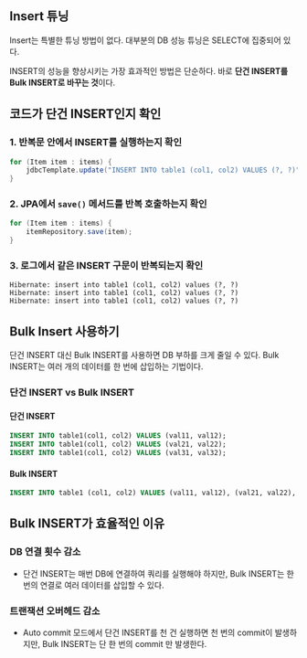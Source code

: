 
## Insert 튜닝

Insert는 특별한 튜닝 방법이 없다.
대부분의 DB 성능 튜닝은 SELECT에 집중되어 있다.

INSERT의 성능을 향상시키는 가장 효과적인 방법은 단순하다. 바로 **단건 INSERT를 Bulk INSERT로 바꾸는 것**이다.

## 코드가 단건 INSERT인지 확인

### 1. 반복문 안에서 INSERT를 실행하는지 확인
```java
for (Item item : items) {
	jdbcTemplate.update("INSERT INTO table1 (col1, col2) VALUES (?, ?)", item.getCol1(), item.getCol2());
}
```

### 2. JPA에서 `save()` 메서드를 반복 호출하는지 확인
```java
for (Item item : items) {
	itemRepository.save(item);
}
```

### 3. 로그에서 같은 INSERT 구문이 반복되는지 확인
```
Hibernate: insert into table1 (col1, col2) values (?, ?)
Hibernate: insert into table1 (col1, col2) values (?, ?)
Hibernate: insert into table1 (col1, col2) values (?, ?)
```

## Bulk Insert 사용하기

단건 INSERT 대신 Bulk INSERT를 사용하면 DB 부하를 크게 줄일 수 있다.
Bulk INSERT는 여러 개의 데이터를 한 번에 삽입하는 기법이다.

### 단건 INSERT vs Bulk INSERT
#### 단건 INSERT
```sql
INSERT INTO table1(col1, col2) VALUES (val11, val12);
INSERT INTO table1(col1, col2) VALUES (val21, val22);
INSERT INTO table1(col1, col2) VALUES (val31, val32);
```

#### Bulk INSERT
```sql
INSERT INTO table1 (col1, col2) VALUES (val11, val12), (val21, val22), (val31, val32);
```

## Bulk INSERT가 효율적인 이유

### DB 연결 횟수 감소
- 단건 INSERT는 매번 DB에 연결하여 쿼리를 실행해야 하지만, Bulk INSERT는 한 번의 연결로 여러 데이터를 삽입할 수 있다.
### 트랜잭션 오버헤드 감소
- Auto commit 모드에서 단건 INSERT를 천 건 실행하면 천 번의 commit이 발생하지만, Bulk INSERT는 단 한 번의 commit 만 발생한다.